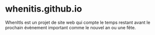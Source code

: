 # whenitis.github.io
WhenItIs est un projet de site web qui compte le temps restant avant le prochain évènement important comme le nouvel an ou une fête.
